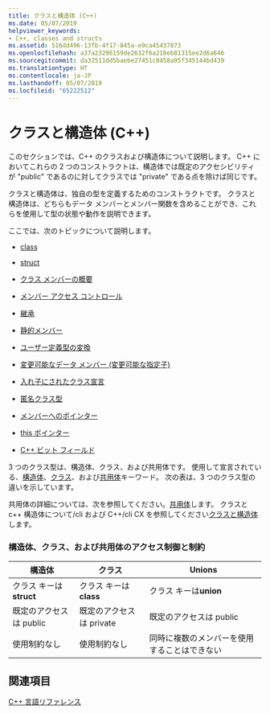 ```yaml
---
title: クラスと構造体 (C++)
ms.date: 05/07/2019
helpviewer_keywords:
- C++, classes and structs
ms.assetid: 516dd496-13fb-4f17-845a-e9ca45437873
ms.openlocfilehash: a37a23296159de2632f6a218eb81315ee2d6a646
ms.sourcegitcommit: da32511dd5baebe27451c0458a95f345144bd439
ms.translationtype: HT
ms.contentlocale: ja-JP
ms.lasthandoff: 05/07/2019
ms.locfileid: "65222512"
---
```

# <a name="classes-and-structs-c"></a>クラスと構造体 (C++)

このセクションでは、C++ のクラスおよび構造体について説明します。 C++ においてこれらの 2 つのコンストラクトは、構造体では既定のアクセシビリティが "public" であるのに対してクラスでは "private" である点を除けば同じです。

クラスと構造体は、独自の型を定義するためのコンストラクトです。 クラスと構造体は、どちらもデータ メンバーとメンバー関数を含めることができ、これらを使用して型の状態や動作を説明できます。

ここでは、次のトピックについて説明します。

- [class](../cpp/class-cpp.md)

- [struct](../cpp/struct-cpp.md)

- [クラス メンバーの概要](../cpp/class-member-overview.md)

- [メンバー アクセス コントロール](../cpp/member-access-control-cpp.md)

- [継承](../cpp/inheritance-cpp.md)

- [静的メンバー](../cpp/static-members-cpp.md)

- [ユーザー定義型の変換](../cpp/user-defined-type-conversions-cpp.md)

- [変更可能なデータ メンバー (変更可能な指定子)](../cpp/mutable-data-members-cpp.md)

- [入れ子にされたクラス宣言](../cpp/nested-class-declarations.md)

- [匿名クラス型](../cpp/anonymous-class-types.md)

- [メンバーへのポインター](../cpp/pointers-to-members.md)

- [this ポインター](../cpp/this-pointer.md)

- [C++ ビット フィールド](../cpp/cpp-bit-fields.md)

3 つのクラス型は、構造体、クラス、および共用体です。 使用して宣言されている、[構造体](../cpp/struct-cpp.md)、[クラス](../cpp/class-cpp.md)、および[共用体](../cpp/unions.md)キーワード。 次の表は、3 つのクラス型の違いを示しています。

共用体の詳細については、次を参照してください。[共用体](../cpp/unions.md)します。 クラスと c++ 構造体について/cli および C++/cli CX を参照してください[クラスと構造体](../extensions/classes-and-structs-cpp-component-extensions.md)します。

### <a name="access-control-and-constraints-of-structures-classes-and-unions"></a>構造体、クラス、および共用体のアクセス制御と制約

|構造体|クラス|Unions|
|----------------|-------------|------------|
|クラス キーは**struct**|クラス キーは**class**|クラス キーは**union**|
|既定のアクセスは public|既定のアクセスは private|既定のアクセスは public|
|使用制約なし|使用制約なし|同時に複数のメンバーを使用することはできない|

## <a name="see-also"></a>関連項目

[C++ 言語リファレンス](../cpp/cpp-language-reference.md)